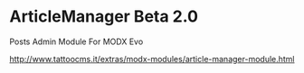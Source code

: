 # ArticleManager Beta 2.0
Posts Admin Module For MODX Evo

http://www.tattoocms.it/extras/modx-modules/article-manager-module.html




